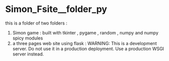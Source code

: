 # Simon_Fsite__folder_py
this is a folder of two folders : 
1. Simon game : built with tkinter , pygame , random , numpy and numpy spicy modules
2. a three pages web site using flask : WARNING: This is a development server. Do not use it in a production deployment. Use a production WSGI server instead.

 
